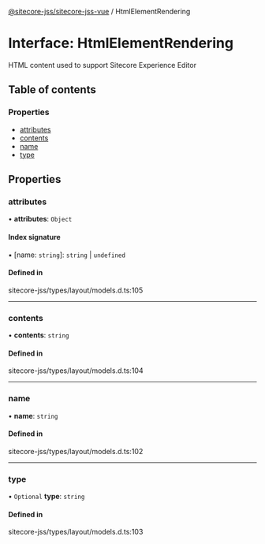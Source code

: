 [@sitecore-jss/sitecore-jss-vue](../README.md) / HtmlElementRendering

# Interface: HtmlElementRendering

HTML content used to support Sitecore Experience Editor

## Table of contents

### Properties

- [attributes](HtmlElementRendering.md#attributes)
- [contents](HtmlElementRendering.md#contents)
- [name](HtmlElementRendering.md#name)
- [type](HtmlElementRendering.md#type)

## Properties

### attributes

• **attributes**: `Object`

#### Index signature

▪ [name: `string`]: `string` \| `undefined`

#### Defined in

sitecore-jss/types/layout/models.d.ts:105

___

### contents

• **contents**: `string`

#### Defined in

sitecore-jss/types/layout/models.d.ts:104

___

### name

• **name**: `string`

#### Defined in

sitecore-jss/types/layout/models.d.ts:102

___

### type

• `Optional` **type**: `string`

#### Defined in

sitecore-jss/types/layout/models.d.ts:103
